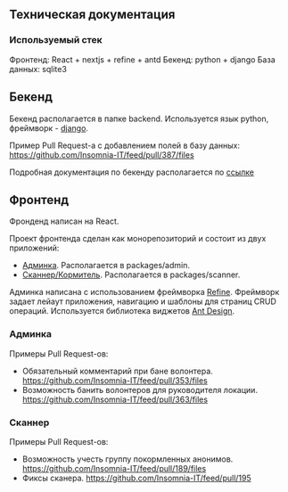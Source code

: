 ## Техническая документация

### Используемый стек

Фронтенд: React + nextjs + refine + antd
Бекенд: python + django
База данных: sqlite3

## Бекенд

Бекенд располагается в папке backend. Используется язык python, фреймворк - [django](https://www.djangoproject.com/).

Пример Pull Request-а c добавлением полей в базу данных: https://github.com/Insomnia-IT/feed/pull/387/files

Подробная документация по бекенду располагается по [ссылке](backand%2description.md)

## Фронтенд

Фронденд написан на React.

Проект фронтенда сделан как монорепозиторий и состоит из двух приложений:
- [Админка](#админка). Располагается в packages/admin.
- [Сканнер/Кормитель](#сканнер). Располагается в packages/scanner.

Админка написана с использованием фреймворка [Refine](https://refine.dev/). Фреймворк задает лейаут приложения, навигацию и шаблоны для страниц CRUD операций.
Используется библиотека виджетов [Ant Design](https://ant.design/components/overview/).

### Админка

Примеры Pull Request-ов: 
- Обязательный комментарий при бане волонтера. https://github.com/Insomnia-IT/feed/pull/353/files
- Возможность банить волонтеров для руководителя локации. https://github.com/Insomnia-IT/feed/pull/363/files


### Сканнер

Примеры Pull Request-ов: 
- Возможность учесть группу покормленных анонимов. https://github.com/Insomnia-IT/feed/pull/189/files
- Фиксы сканера. https://github.com/Insomnia-IT/feed/pull/195
